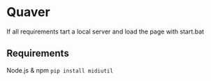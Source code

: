 # Quaver

If all requirements tart a local server and load the page with start.bat

## Requirements

Node.js & npm
`pip install midiutil`

